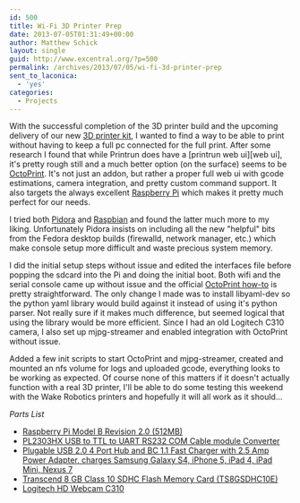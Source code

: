 ```yaml
---
id: 500
title: Wi-Fi 3D Printer Prep
date: 2013-07-05T01:31:49+00:00
author: Matthew Schick
layout: single
guid: http://www.excentral.org/?p=500
permalink: /archives/2013/07/05/wi-fi-3d-printer-prep
sent_to_laconica:
  - 'yes'
categories:
  - Projects
---
```

With the successful completion of the 3D printer build and the upcoming delivery
of our new [3D printer kit], I wanted to find a way to be able to print without
having to keep a full pc connected for the full print.  After some research I
found that while Printrun does have a [printrun web ui][web ui], it's pretty rough still
and a much better option (on the surface) seems to be <a
href="http://octoprint.org/">OctoPrint</a>.  It's not just an addon, but rather
a proper full web ui with gcode estimations, camera integration, and pretty
custom command support.  It also targets the always excellent <a
href="http://www.raspberrypi.org/">Raspberry Pi</a> which makes it pretty much
perfect for our needs.

I tried both <a href="http://pidora.ca/" title="Pidora">Pidora</a> and <a
href="http://www.raspbian.org/" title="Raspbian">Raspbian</a> and found the
latter much more to my liking.  Unfortunately Pidora insists on including all
the new "helpful" bits from the Fedora desktop builds (firewalld, network
manager, etc.) which make console setup more difficult and waste precious system
memory.

I did the initial setup steps without issue and edited the interfaces file
before popping the sdcard into the Pi and doing the initial boot.  Both wifi and
the serial console came up without issue and the official <a
href="https://github.com/foosel/OctoPrint/wiki/Setup-on-a-Raspberry-Pi-running-Raspbian"
title="OctoPrint Setup">OctoPrint how-to</a> is pretty straightforward.  The
only change I made was to install libyaml-dev so the python yaml library would
build against it instead of using it's python parser.  Not really sure if it
makes much difference, but seemed logical that using the library would be more
efficient. Since I had an old Logitech C310 camera, I also set up mjpg-streamer
and enabled integration with OctoPrint without issue. 

Added a few init scripts to start OctoPrint and mjpg-streamer, created and
mounted an nfs volume for logs and uploaded gcode, everything looks to be
working as expected.  Of course none of this matters if it doesn't actually
function with a real 3D printer, I'll be able to do some testing this weekend
with the Wake Robotics printers and hopefully it will all work as it should...

*Parts List*

* <a href="http://www.amazon.com/gp/product/B009SQQF9C/ref=as_li_ss_tl?ie=UTF8&camp=1789&creative=390957&creativeASIN=B009SQQF9C&linkCode=as2&tag=excentral-20">Raspberry Pi Model B Revision 2.0 (512MB)</a>
* <a href="http://www.amazon.com/gp/product/B008AGDTA4/ref=as_li_ss_tl?ie=UTF8&camp=1789&creative=390957&creativeASIN=B008AGDTA4&linkCode=as2&tag=excentral-20">PL2303HX USB to TTL to UART RS232 COM Cable module Converter</a>
* <a href="http://www.amazon.com/gp/product/B005P2BY5I/ref=as_li_ss_tl?ie=UTF8&camp=1789&creative=390957&creativeASIN=B005P2BY5I&linkCode=as2&tag=excentral-20">Plugable USB 2.0 4 Port Hub and BC 1.1 Fast Charger with 2.5 Amp Power Adapter, charges Samsung Galaxy S4, iPhone 5, iPad 4, iPad Mini, Nexus 7</a>
* <a href="http://www.amazon.com/gp/product/B003VNKNEG/ref=as_li_ss_tl?ie=UTF8&camp=1789&creative=390957&creativeASIN=B003VNKNEG&linkCode=as2&tag=excentral-20">Transcend 8 GB Class 10 SDHC Flash Memory Card (TS8GSDHC10E)</a>
* <a href="http://www.amazon.com/gp/product/B003LVZO8S/ref=as_li_ss_tl?ie=UTF8&camp=1789&creative=390957&creativeASIN=B003LVZO8S&linkCode=as2&tag=excentral-20">Logitech HD Webcam C310</a>

[3D printer kit]: http://www.makerfarm.com/index.php/3d-printer-kits/prusa-i3-kit.html "Prusa I3 Kit"
[printrun web ui]: https://github.com/kliment/Printrun
